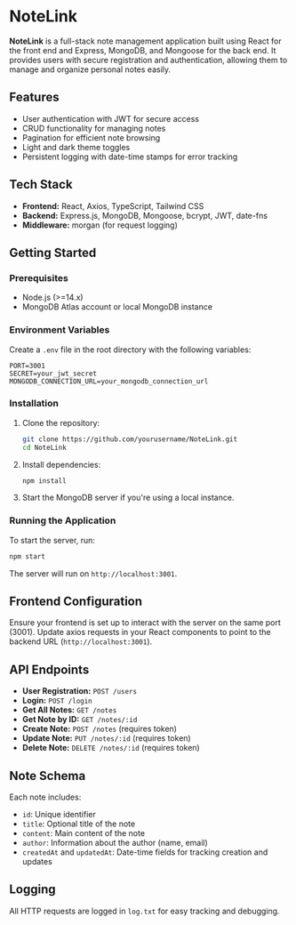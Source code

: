 
# NoteLink

**NoteLink** is a full-stack note management application built using React for the front end and Express, MongoDB, and Mongoose for the back end. It provides users with secure registration and authentication, allowing them to manage and organize personal notes easily.

## Features
- User authentication with JWT for secure access
- CRUD functionality for managing notes
- Pagination for efficient note browsing
- Light and dark theme toggles
- Persistent logging with date-time stamps for error tracking

## Tech Stack
- **Frontend:** React, Axios, TypeScript, Tailwind CSS
- **Backend:** Express.js, MongoDB, Mongoose, bcrypt, JWT, date-fns
- **Middleware:** morgan (for request logging)

## Getting Started

### Prerequisites
- Node.js (>=14.x)
- MongoDB Atlas account or local MongoDB instance

### Environment Variables
Create a `.env` file in the root directory with the following variables:

```plaintext
PORT=3001
SECRET=your_jwt_secret
MONGODB_CONNECTION_URL=your_mongodb_connection_url
```

### Installation

1. Clone the repository:
   ```bash
   git clone https://github.com/yourusername/NoteLink.git
   cd NoteLink
   ```

2. Install dependencies:
   ```bash
   npm install
   ```

3. Start the MongoDB server if you're using a local instance.

### Running the Application

To start the server, run:
```bash
npm start
```
The server will run on `http://localhost:3001`.

## Frontend Configuration

Ensure your frontend is set up to interact with the server on the same port (3001). Update axios requests in your React components to point to the backend URL (`http://localhost:3001`).

## API Endpoints
- **User Registration:** `POST /users`
- **Login:** `POST /login`
- **Get All Notes:** `GET /notes`
- **Get Note by ID:** `GET /notes/:id`
- **Create Note:** `POST /notes` (requires token)
- **Update Note:** `PUT /notes/:id` (requires token)
- **Delete Note:** `DELETE /notes/:id` (requires token)

## Note Schema

Each note includes:
- `id`: Unique identifier
- `title`: Optional title of the note
- `content`: Main content of the note
- `author`: Information about the author (name, email)
- `createdAt` and `updatedAt`: Date-time fields for tracking creation and updates

## Logging

All HTTP requests are logged in `log.txt` for easy tracking and debugging.

